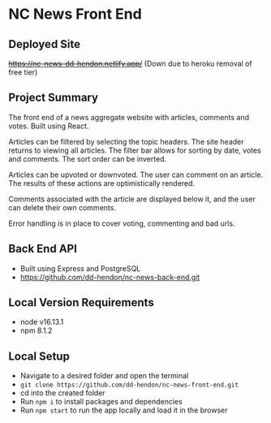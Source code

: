 # NC News Front End

## Deployed Site

~~https://nc-news-dd-hendon.netlify.app/~~ (Down due to heroku removal of free tier)

## Project Summary

The front end of a news aggregate website with articles, comments and votes. Built using React.

Articles can be filtered by selecting the topic headers. The site header returns to viewing all articles. The filter bar allows for sorting by date, votes and comments. The sort order can be inverted.

Articles can be upvoted or downvoted. The user can comment on an article. The results of these actions are optimistically rendered.

Comments associated with the article are displayed below it, and the user can delete their own comments.

Error handling is in place to cover voting, commenting and bad urls.

## Back End API

- Built using Express and PostgreSQL 
- https://github.com/dd-hendon/nc-news-back-end.git

## Local Version Requirements

- node v16.13.1
- npm 8.1.2

## Local Setup

- Navigate to a desired folder and open the terminal
- `git clone https://github.com/dd-hendon/nc-news-front-end.git`
- cd into the created folder
- Run `npm i` to install packages and dependencies
- Run `npm start` to run the app locally and load it in the browser

